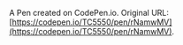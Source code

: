 A Pen created on CodePen.io. Original URL: [https://codepen.io/TC5550/pen/rNamwMV](https://codepen.io/TC5550/pen/rNamwMV).


